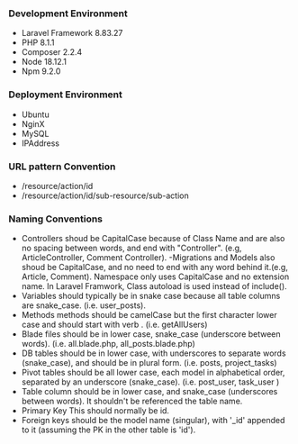 ### Development Environment

- Laravel Framework 8.83.27
- PHP 8.1.1
- Composer 2.2.4
- Node 18.12.1
- Npm 9.2.0


### Deployment Environment

- Ubuntu
- NginX
- MySQL
- IPAddress


### URL pattern Convention

- /resource/action/id
- /resource/action/id/sub-resource/sub-action


### Naming Conventions

- Controllers shoud be CapitalCase because of Class Name and are also no spacing between words, and end with "Controller". (e.g, ArticleController, Comment Controller).
-Migrations and Models also shoud be CapitalCase, and no need to end with any word behind it.(e.g, Article, Comment).
Namespace only uses CapitalCase and no extension name.
In Laravel Framwork, Class autoload is used instead of include().
- Variables should typically be in snake case because all table columns are snake_case. (i.e. user_posts).
- Methods methods should be camelCase but the first character lower case and should     start with verb . (i.e. getAllUsers)
- Blade files should be in lower case, snake_case (underscore between words). (i.e. all.blade.php, all_posts.blade.php)
- DB tables should be in lower case, with underscores to separate words (snake_case),   and should be in plural form. (i.e. posts, project_tasks)
- Pivot tables should be all lower case, each model in alphabetical order, separated by an underscore (snake_case). (i.e. post_user, task_user )
- Table column should be in lower case, and snake_case (underscores between words). It shouldn't be referenced the table name.
- Primary Key This should normally be id.
- Foreign keys should be the model name (singular), with '_id' appended to it (assuming the PK in the other table is 'id').